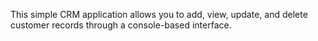This simple CRM application allows you to add, view, update, and delete customer records through a console-based interface.

